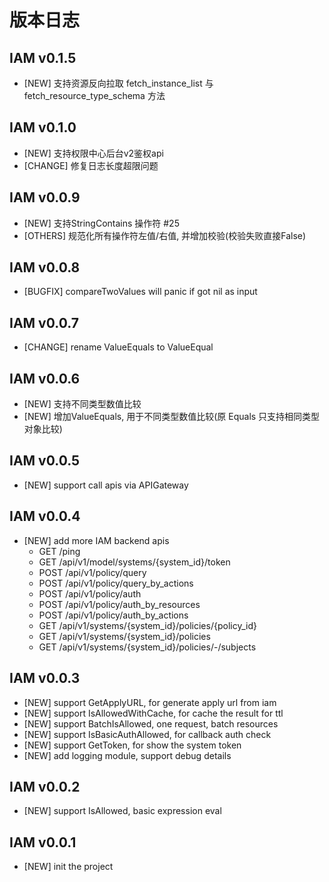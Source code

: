 版本日志
===============

## IAM v0.1.5

- [NEW] 支持资源反向拉取 fetch_instance_list 与 fetch_resource_type_schema 方法

## IAM v0.1.0

- [NEW] 支持权限中心后台v2鉴权api
- [CHANGE] 修复日志长度超限问题

## IAM v0.0.9

- [NEW] 支持StringContains 操作符 #25
- [OTHERS] 规范化所有操作符左值/右值, 并增加校验(校验失败直接False)

## IAM v0.0.8

- [BUGFIX] compareTwoValues will panic if got nil as input

## IAM v0.0.7

- [CHANGE] rename ValueEquals to ValueEqual

## IAM v0.0.6

- [NEW] 支持不同类型数值比较
- [NEW] 增加ValueEquals, 用于不同类型数值比较(原 Equals 只支持相同类型对象比较)

## IAM v0.0.5

- [NEW] support call apis via APIGateway

## IAM v0.0.4

- [NEW] add more IAM backend apis
    - GET /ping
    - GET /api/v1/model/systems/{system_id}/token
    - POST /api/v1/policy/query
    - POST /api/v1/policy/query_by_actions
    - POST /api/v1/policy/auth
    - POST /api/v1/policy/auth_by_resources
    - POST /api/v1/policy/auth_by_actions
    - GET /api/v1/systems/{system_id}/policies/{policy_id}
    - GET /api/v1/systems/{system_id}/policies
    - GET /api/v1/systems/{system_id}/policies/-/subjects

## IAM v0.0.3

- [NEW] support GetApplyURL, for generate apply url from iam
- [NEW] support IsAllowedWithCache, for cache the result for ttl
- [NEW] support BatchIsAllowed, one request, batch resources
- [NEW] support IsBasicAuthAllowed, for callback auth check
- [NEW] support GetToken, for show the system token
- [NEW] add logging module, support debug details

## IAM v0.0.2

- [NEW] support IsAllowed, basic expression eval

## IAM v0.0.1

- [NEW] init the project



